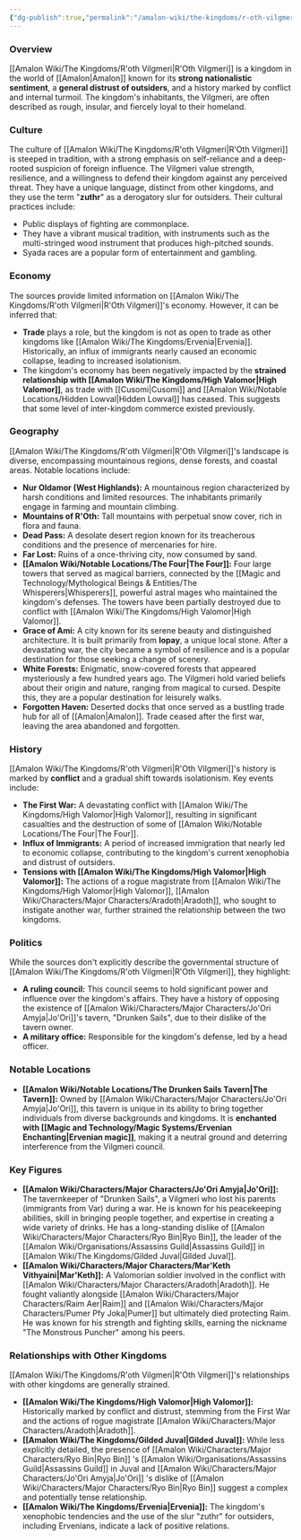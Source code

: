 ```yaml
---
{"dg-publish":true,"permalink":"/amalon-wiki/the-kingdoms/r-oth-vilgmeri/","dgPassFrontmatter":true,"noteIcon":""}
---
```


### Overview

[[Amalon Wiki/The Kingdoms/R'oth Vilgmeri\|R'Oth Vilgmeri]] is a kingdom in the world of [[Amalon\|Amalon]] known for its **strong nationalistic sentiment**, a **general distrust of outsiders**, and a history marked by conflict and internal turmoil. The kingdom's inhabitants, the Vilgmeri, are often described as rough, insular, and fiercely loyal to their homeland.

### Culture

The culture of [[Amalon Wiki/The Kingdoms/R'oth Vilgmeri\|R'Oth Vilgmeri]] is steeped in tradition, with a strong emphasis on self-reliance and a deep-rooted suspicion of foreign influence. The Vilgmeri value strength, resilience, and a willingness to defend their kingdom against any perceived threat. They have a unique language, distinct from other kingdoms, and they use the term "**zuthr**" as a derogatory slur for outsiders. Their cultural practices include:

- Public displays of fighting are commonplace.
- They have a vibrant musical tradition, with instruments such as the multi-stringed wood instrument that produces high-pitched sounds.
- Syada races are a popular form of entertainment and gambling.

### Economy

The sources provide limited information on [[Amalon Wiki/The Kingdoms/R'oth Vilgmeri\|R'Oth Vilgmeri]]'s economy. However, it can be inferred that:

- **Trade** plays a role, but the kingdom is not as open to trade as other kingdoms like [[Amalon Wiki/The Kingdoms/Ervenia\|Ervenia]]. Historically, an influx of immigrants nearly caused an economic collapse, leading to increased isolationism.
- The kingdom's economy has been negatively impacted by the **strained relationship with [[Amalon Wiki/The Kingdoms/High Valomor\|High Valomor]]**, as trade with [[Cusomi\|Cusomi]] and [[Amalon Wiki/Notable Locations/Hidden Lowval\|Hidden Lowval]] has ceased. This suggests that some level of inter-kingdom commerce existed previously.

### Geography

[[Amalon Wiki/The Kingdoms/R'oth Vilgmeri\|R'Oth Vilgmeri]]'s landscape is diverse, encompassing mountainous regions, dense forests, and coastal areas. Notable locations include:

- **Nur Oldamor (West Highlands):** A mountainous region characterized by harsh conditions and limited resources. The inhabitants primarily engage in farming and mountain climbing.
- **Mountains of R'Oth:** Tall mountains with perpetual snow cover, rich in flora and fauna.
- **Dead Pass:** A desolate desert region known for its treacherous conditions and the presence of mercenaries for hire.
- **Far Lost:** Ruins of a once-thriving city, now consumed by sand.
- **[[Amalon Wiki/Notable Locations/The Four\|The Four]]:** Four large towers that served as magical barriers, connected by the [[Magic and Technology/Mythological Beings & Entities/The Whisperers\|Whisperers]], powerful astral mages who maintained the kingdom's defenses. The towers have been partially destroyed due to conflict with [[Amalon Wiki/The Kingdoms/High Valomor\|High Valomor]].
- **Grace of Ami:** A city known for its serene beauty and distinguished architecture. It is built primarily from **lopay**, a unique local stone. After a devastating war, the city became a symbol of resilience and is a popular destination for those seeking a change of scenery.
- **White Forests:** Enigmatic, snow-covered forests that appeared mysteriously a few hundred years ago. The Vilgmeri hold varied beliefs about their origin and nature, ranging from magical to cursed. Despite this, they are a popular destination for leisurely walks.
- **Forgotten Haven:** Deserted docks that once served as a bustling trade hub for all of [[Amalon\|Amalon]]. Trade ceased after the first war, leaving the area abandoned and forgotten.

### History

[[Amalon Wiki/The Kingdoms/R'oth Vilgmeri\|R'Oth Vilgmeri]]'s history is marked by **conflict** and a gradual shift towards isolationism. Key events include:

- **The First War:** A devastating conflict with [[Amalon Wiki/The Kingdoms/High Valomor\|High Valomor]], resulting in significant casualties and the destruction of some of [[Amalon Wiki/Notable Locations/The Four\|The Four]].
- **Influx of Immigrants:** A period of increased immigration that nearly led to economic collapse, contributing to the kingdom's current xenophobia and distrust of outsiders.
- **Tensions with [[Amalon Wiki/The Kingdoms/High Valomor\|High Valomor]]:** The actions of a rogue magistrate from [[Amalon Wiki/The Kingdoms/High Valomor\|High Valomor]], [[Amalon Wiki/Characters/Major Characters/Aradoth\|Aradoth]], who sought to instigate another war, further strained the relationship between the two kingdoms.

### Politics

While the sources don't explicitly describe the governmental structure of [[Amalon Wiki/The Kingdoms/R'oth Vilgmeri\|R'Oth Vilgmeri]], they highlight:

- **A ruling council:** This council seems to hold significant power and influence over the kingdom's affairs. They have a history of opposing the existence of [[Amalon Wiki/Characters/Major Characters/Jo'Ori Amyja\|Jo'Ori]]'s tavern, "Drunken Sails", due to their dislike of the tavern owner.
- **A military office:** Responsible for the kingdom's defense, led by a head officer.

### Notable Locations

- **[[Amalon Wiki/Notable Locations/The Drunken Sails Tavern\|The Tavern]]:** Owned by [[Amalon Wiki/Characters/Major Characters/Jo'Ori Amyja\|Jo'Ori]], this tavern is unique in its ability to bring together individuals from diverse backgrounds and kingdoms. It is **enchanted with [[Magic and Technology/Magic Systems/Ervenian Enchanting\|Ervenian magic]]**, making it a neutral ground and deterring interference from the Vilgmeri council.

### Key Figures

- **[[Amalon Wiki/Characters/Major Characters/Jo'Ori Amyja\|Jo'Ori]]:** The tavernkeeper of "Drunken Sails", a Vilgmeri who lost his parents (immigrants from Var) during a war. He is known for his peacekeeping abilities, skill in bringing people together, and expertise in creating a wide variety of drinks. He has a long-standing dislike of [[Amalon Wiki/Characters/Major Characters/Ryo Bin\|Ryo Bin]], the leader of the  [[Amalon Wiki/Organisations/Assassins Guild\|Assassins Guild]] in [[Amalon Wiki/The Kingdoms/Gilded Juval\|Gilded Juval]].
- **[[Amalon Wiki/Characters/Major Characters/Mar'Keth Vithyaini\|Mar'Keth]]:** A Valomorian soldier involved in the conflict with [[Amalon Wiki/Characters/Major Characters/Aradoth\|Aradoth]]. He fought valiantly alongside [[Amalon Wiki/Characters/Major Characters/Raim Aer\|Raim]] and [[Amalon Wiki/Characters/Major Characters/Pumer Pfy Joka\|Pumer]] but ultimately died protecting Raim. He was known for his strength and fighting skills, earning the nickname "The Monstrous Puncher" among his peers.

### Relationships with Other Kingdoms

[[Amalon Wiki/The Kingdoms/R'oth Vilgmeri\|R'Oth Vilgmeri]]'s relationships with other kingdoms are generally strained.

- **[[Amalon Wiki/The Kingdoms/High Valomor\|High Valomor]]:** Historically marked by conflict and distrust, stemming from the First War and the actions of rogue magistrate [[Amalon Wiki/Characters/Major Characters/Aradoth\|Aradoth]].
- **[[Amalon Wiki/The Kingdoms/Gilded Juval\|Gilded Juval]]:** While less explicitly detailed, the presence of [[Amalon Wiki/Characters/Major Characters/Ryo Bin\|Ryo Bin]] 's  [[Amalon Wiki/Organisations/Assassins Guild\|Assassins Guild]] in Juval and [[Amalon Wiki/Characters/Major Characters/Jo'Ori Amyja\|Jo'Ori]] 's dislike of [[Amalon Wiki/Characters/Major Characters/Ryo Bin\|Ryo Bin]] suggest a complex and potentially tense relationship.
- **[[Amalon Wiki/The Kingdoms/Ervenia\|Ervenia]]:** The kingdom's xenophobic tendencies and the use of the slur "zuthr" for outsiders, including Ervenians, indicate a lack of positive relations.